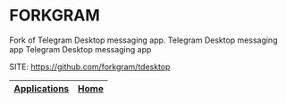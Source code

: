 # FORKGRAM

 Fork of Telegram Desktop messaging app.
  Telegram Desktop messaging app
  Telegram Desktop messaging app

 SITE: https://github.com/forkgram/tdesktop

 | [Applications](https://portable-linux-apps.github.io/apps.html) | [Home](https://portable-linux-apps.github.io)
 | --- | --- |
